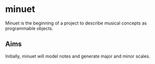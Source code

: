 minuet
======

Minuet is the beginning of a project to describe musical concepts as programmable objects.

Aims
----

Initially, minuet will model notes and generate major and minor scales.
